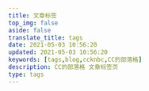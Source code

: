 ```yaml
---
title: 文章标签
top_img: false
aside: false
translate_title: tags
date: 2021-05-03 10:56:20
updated: 2021-05-03 10:56:20
keywords: [tags,blog,ccknbc,CC的部落格]
description: CC的部落格 文章标签页
type: tags
---
```

